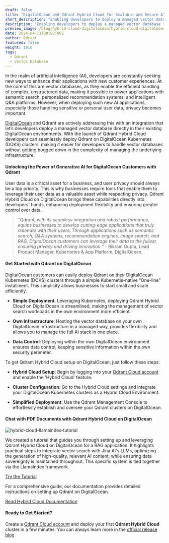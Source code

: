 ```yaml
---
draft: false
title: "DigitalOcean and Qdrant Hybrid Cloud for Scalable and Secure AI Solutions"
short_description: "Enabling developers to deploy a managed vector database in their DigitalOcean Environment." 
description: "Enabling developers to deploy a managed vector database in their DigitalOcean Environment."
preview_image: /blog/hybrid-cloud-digitalocean/hybrid-cloud-digitalocean.png
date: 2024-04-11T00:02:00Z
author: Qdrant
featured: false
weight: 1010
tags:
  - Qdrant
  - Vector Database
---
```


In the realm of artificial intelligence (AI), developers are constantly seeking new ways to enhance their applications with new customer experiences. At the core of this are vector databases, as they enable the efficient handling of complex, unstructured data, making it possible to power applications with semantic search, personalized recommendation systems, and intelligent Q&A platforms. However, when deploying such new AI applications, especially those handling sensitive or personal user data, privacy becomes important.

[DigitalOcean](https://www.digitalocean.com/) and Qdrant are actively addressing this with an integration that let’s developers deploy a managed vector database directly in their existing DigitalOcean environments. With the launch of Qdrant Hybrid Cloud developers can seamlessly deploy Qdrant on DigitalOcean Kubernetes (DOKS) clusters, making it easier for developers to handle vector databases without getting bogged down in the complexity of managing the underlying infrastructure.

#### Unlocking the Power of Generative AI for DigitalOcean Customers with Qdrant

User data is a critical asset for a business, and user privacy should always be a top priority. This is why businesses require tools that enable them to leverage their user data as a valuable asset while respecting privacy. Qdrant Hybrid Cloud on DigitalOcean brings these capabilities directly into developers' hands, enhancing deployment flexibility and ensuring greater control over data.

> *“Qdrant, with its seamless integration and robust performance, equips businesses to develop cutting-edge applications that truly resonate with their users. Through applications such as semantic search, Q&A systems, recommendation engines, image search, and RAG, DigitalOcean customers can leverage their data to the fullest, ensuring privacy and driving innovation.“* - Bikram Gupta, Lead Product Manager, Kubernetes & App Platform, DigitalOcean.

#### Get Started with Qdrant on DigitalOcean

DigitalOcean customers can easily deploy Qdrant on their DigitalOcean Kubernetes (DOKS) clusters through a simple Kubernetis-native “One-line” installment. This simplicity allows businesses to start small and scale efficiently.

- **Simple Deployment**: Leveraging Kubernetes, deploying Qdrant Hybrid Cloud on DigitalOcean is streamlined, making the management of vector search workloads in the own environment more efficient.

- **Own Infrastructure**: Hosting the vector database on your own DigitalOcean infrastructure in a managed way, provides flexibility and allows you to manage the full AI stack in one place.

- **Data Control**: Deploying within the own DigitalOcean environment ensures data control, keeping sensitive information within the own security perimeter.

To get Qdrant Hybrid Cloud setup on DigitalOcean, just follow these steps:

- **Hybrid Cloud Setup**: Begin by logging into your [Qdrant Cloud account](https://cloud.qdrant.io/login) and enable the 'Hybrid Cloud' feature.

- **Cluster Configuration**: Go to the Hybrid Cloud settings and integrate your DigitalOcean Kubernetes clusters as a Hybrid Cloud Environment.

- **Simplified Deployment**: Use the Qdrant Management Console to effortlessly establish and oversee your Qdrant clusters on DigitalOcean.

#### Chat with PDF Documents with Qdrant Hybrid Cloud on DigitalOcean

![hybrid-cloud-llamaindex-tutorial](/blog/hybrid-cloud-llamaindex/hybrid-cloud-llamaindex-tutorial.png)

We created a tutorial that guides you through setting up and leveraging Qdrant Hybrid Cloud on DigitalOcean for a RAG application. It highlights practical steps to integrate vector search with Jina AI's LLMs, optimizing the generation of high-quality, relevant AI content, while ensuring data sovereignty is maintained throughout. This specific system is tied together via the LlamaIndex framework.

[Try the Tutorial](/documentation/tutorials/hybrid-search-llamaindex-jinaai/)

For a comprehensive guide, our documentation provides detailed instructions on setting up Qdrant on DigitalOcean.

[Read Hybrid Cloud Documentation](/documentation/hybrid-cloud/)

#### Ready to Get Started?

Create a [Qdrant Cloud account](https://cloud.qdrant.io/login) and deploy your first **Qdrant Hybrid Cloud** cluster in a few minutes. You can always learn more in the [official release blog](/blog/hybrid-cloud/). 